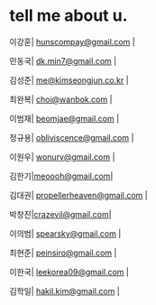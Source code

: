 ﻿tell me about u.
================

이강훈| hunscompay@gmail.com | 

민동국| dk.min7@gmail.com |

김성준| me@kimseongjun.co.kr | 

최완복| choi@wanbok.com |

이범재| beomjae@gmail.com | 

정규용| obliviscence@gmail.com |

이원우| wonury@gmail.com |

김한기|meoooh@gmail.com|

김대권| propellerheaven@gmail.com |

박창진|crazevil@gmail.com|

이의범| spearsky@gmail.com |

최현준| peinsiro@gmail.com |

이한국| leekorea09@gmail.com |

김학일| hakil.kim@gmail.com |

